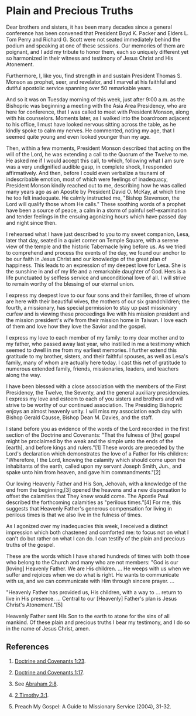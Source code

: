 # Plain and Precious Truths

Dear brothers and sisters, it has been many decades since a general conference
has been convened that President Boyd K. Packer and Elders L. Tom Perry and
Richard G. Scott were not seated immediately behind the podium and speaking at
one of these sessions. Our memories of them are poignant, and I add my tribute
to honor them, each so uniquely different yet so harmonized in their witness
and testimony of Jesus Christ and His Atonement.

Furthermore, I, like you, find strength in and sustain President Thomas S.
Monson as prophet, seer, and revelator, and I marvel at his faithful and
dutiful apostolic service spanning over 50 remarkable years.

And so it was on Tuesday morning of this week, just after 9:00 a.m. as the
Bishopric was beginning a meeting with the Asia Area Presidency, who are here
for conference, that I was called to meet with President Monson, along with
his counselors. Moments later, as I walked into the boardroom adjacent to his
office, I must have looked nervous sitting across the table, as he kindly
spoke to calm my nerves. He commented, noting my age, that I seemed quite
young and even looked younger than my age.

Then, within a few moments, President Monson described that acting on the will
of the Lord, he was extending a call to the Quorum of the Twelve to me. He
asked me if I would accept this call, to which, following what I am sure was a
very undignified audible gasp, in complete shock, I responded affirmatively.
And then, before I could even verbalize a tsunami of indescribable emotion,
most of which were feelings of inadequacy, President Monson kindly reached out
to me, describing how he was called many years ago as an Apostle by President
David O. McKay, at which time he too felt inadequate. He calmly instructed me,
"Bishop Stevenson, the Lord will qualify those whom He calls." These soothing
words of a prophet have been a source of peace, a calm in a storm of painful
self-examination and tender feelings in the ensuing agonizing hours which have
passed day and night since then.

I rehearsed what I have just described to you to my sweet companion, Lesa,
later that day, seated in a quiet corner on Temple Square, with a serene view
of the temple and the historic Tabernacle lying before us. As we tried to
comprehend and process the events of the day, we found our anchor to be our
faith in Jesus Christ and our knowledge of the great plan of happiness. This
leads to an expression of my deepest love for Lesa. She is the sunshine in and
of my life and a remarkable daughter of God. Hers is a life punctuated by
selfless service and unconditional love of all. I will strive to remain worthy
of the blessing of our eternal union.

I express my deepest love to our four sons and their families, three of whom
are here with their beautiful wives, the mothers of our six grandchildren; the
fourth, a missionary, has special permission to stay up past missionary curfew
and is viewing these proceedings live with his mission president and the
mission president's wife from their mission home in Taiwan. I love each of
them and love how they love the Savior and the gospel.

I express my love to each member of my family: to my dear mother and to my
father, who passed away last year, who instilled in me a testimony which
seemed to dwell in me from my earliest memories. I further extend this
gratitude to my brother, sisters, and their faithful spouses, as well as
Lesa's family, many of whom are actually here today. I cast this net of
gratitude to numerous extended family, friends, missionaries, leaders, and
teachers along the way.

I have been blessed with a close association with the members of the First
Presidency, the Twelve, the Seventy, and the general auxiliary presidencies. I
express my love and esteem to each of you sisters and brothers and will strive
to be worthy of our continued association. The Presiding Bishopric enjoys an
almost heavenly unity. I will miss my association each day with Bishop Gerald
Causse, Bishop Dean M. Davies, and the staff.

I stand before you as evidence of the words of the Lord recorded in the first
section of the Doctrine and Covenants: "That the fulness of [the] gospel might
be proclaimed by the weak and the simple unto the ends of the [earth], and
before kings and rulers."[1] These words are preceded by the Lord's
declaration which demonstrates the love of a Father for His children:
"Wherefore, I the Lord, knowing the calamity which should come upon the
inhabitants of the earth, called upon my servant Joseph Smith, Jun., and spake
unto him from heaven, and gave him commandments."[2]

Our loving Heavenly Father and His Son, Jehovah, with a knowledge of the end
from the beginning,[3] opened the heavens and a new dispensation to offset the
calamities that They knew would come. The Apostle Paul described the
forthcoming calamities as "perilous times."[4] For me, this suggests that
Heavenly Father's generous compensation for living in perilous times is that
we also live in the fulness of times.

As I agonized over my inadequacies this week, I received a distinct impression
which both chastened and comforted me: to focus not on what I can't do but
rather on what I can do. I can testify of the plain and precious truths of the
gospel.

These are the words which I have shared hundreds of times with both those who
belong to the Church and many who are not members: "God is our [loving]
Heavenly Father. We are His children. ... He weeps with us when we suffer and
rejoices when we do what is right. He wants to communicate with us, and we can
communicate with Him through sincere prayer. ...

"Heavenly Father has provided us, His children, with a way to ... return to live
in His presence. ... Central to our [Heavenly] Father's plan is Jesus Christ's
Atonement."[5]

Heavenly Father sent His Son to the earth to atone for the sins of all
mankind. Of these plain and precious truths I bear my testimony, and I do so
in the name of Jesus Christ, amen.

## References

  1.  [Doctrine and Covenants 1:23](https://www.lds.org/scriptures/dc-testament/dc/1.23?lang=eng#22).

  2.  [Doctrine and Covenants 1:17](https://www.lds.org/scriptures/dc-testament/dc/1.17?lang=eng#16).

  3.  See [Abraham 2:8](https://www.lds.org/scriptures/pgp/abr/2.8?lang=eng#7).

  4.  [2 Timothy 3:1](https://www.lds.org/scriptures/nt/2-tim/3.1?lang=eng#0).

  5.  Preach My Gospel: A Guide to Missionary Service (2004), 31-32.

